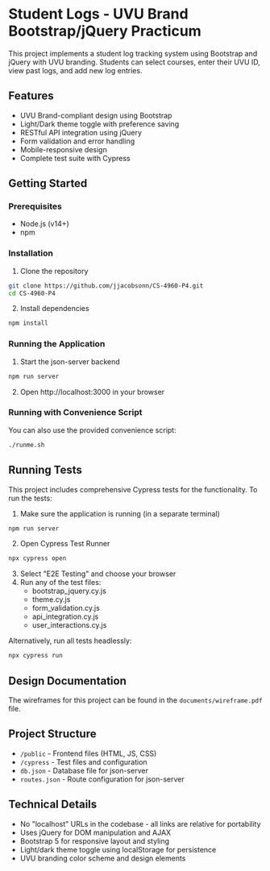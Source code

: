 # Student Logs - UVU Brand Bootstrap/jQuery Practicum

This project implements a student log tracking system using Bootstrap and jQuery with UVU branding. Students can select courses, enter their UVU ID, view past logs, and add new log entries.

## Features

- UVU Brand-compliant design using Bootstrap
- Light/Dark theme toggle with preference saving
- RESTful API integration using jQuery
- Form validation and error handling
- Mobile-responsive design
- Complete test suite with Cypress

## Getting Started

### Prerequisites

- Node.js (v14+)
- npm

### Installation

1. Clone the repository
```bash
git clone https://github.com/jjacobsonn/CS-4960-P4.git
cd CS-4960-P4
```

2. Install dependencies
```bash
npm install
```

### Running the Application

1. Start the json-server backend
```bash
npm run server
```

2. Open http://localhost:3000 in your browser

### Running with Convenience Script

You can also use the provided convenience script:

```bash
./runme.sh
```

## Running Tests

This project includes comprehensive Cypress tests for the functionality. To run the tests:

1. Make sure the application is running (in a separate terminal)
```bash
npm run server
```

2. Open Cypress Test Runner
```bash
npx cypress open
```

3. Select "E2E Testing" and choose your browser
4. Run any of the test files:
   - bootstrap_jquery.cy.js
   - theme.cy.js
   - form_validation.cy.js
   - api_integration.cy.js
   - user_interactions.cy.js

Alternatively, run all tests headlessly:
```bash
npx cypress run
```

## Design Documentation

The wireframes for this project can be found in the `documents/wireframe.pdf` file.

## Project Structure

- `/public` - Frontend files (HTML, JS, CSS)
- `/cypress` - Test files and configuration
- `db.json` - Database file for json-server
- `routes.json` - Route configuration for json-server

## Technical Details

- No "localhost" URLs in the codebase - all links are relative for portability
- Uses jQuery for DOM manipulation and AJAX
- Bootstrap 5 for responsive layout and styling
- Light/dark theme toggle using localStorage for persistence
- UVU branding color scheme and design elements